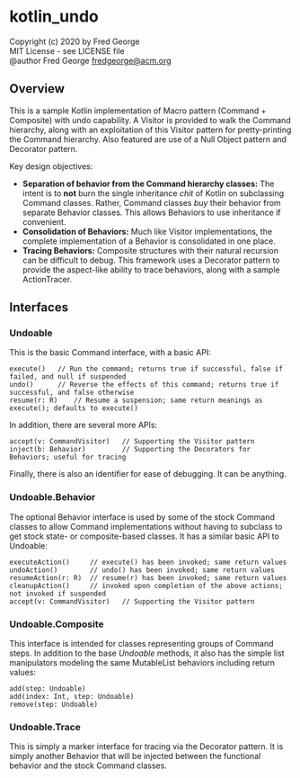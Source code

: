 # kotlin_undo

Copyright (c) 2020 by Fred George  
MIT License - see LICENSE file  
@author Fred George  fredgeorge@acm.org 

## Overview

This is a sample Kotlin implementation of Macro pattern (Command + Composite) with undo capability.
A Visitor is provided to walk the Command hierarchy, along with an exploitation of this
Visitor pattern for pretty-printing the Command hierarchy. Also featured are use of a
Null Object pattern and Decorator pattern.

Key design objectives:

- **Separation of behavior from the Command hierarchy classes:** The intent is to **not** 
burn the single inheritance *chit* of Kotlin on subclassing Command classes. Rather, 
Command classes *buy* their behavior from separate Behavior classes. This allows Behaviors
to use inheritance if convenient.
- **Consolidation of Behaviors:** Much like Visitor implementations, the complete
implementation of a Behavior is consolidated in one place.
- **Tracing Behaviors:** Composite structures with their natural recursion can be difficult
to debug. This framework uses a Decorator pattern to provide the aspect-like ability to trace
behaviors, along with a sample ActionTracer.

## Interfaces

### Undoable

This is the basic Command interface, with a basic API:

    execute()   // Run the command; returns true if successful, false if failed, and null if suspended
    undo()      // Reverse the effects of this command; returns true if successful, and false otherwise
    resume(r: R)    // Resume a suspension; same return meanings as execute(); defaults to execute()

In addition, there are several more APIs:

    accept(v: CommandVisitor)   // Supporting the Visitor pattern
    inject(b: Behavior)         // Supporting the Decorators for Behaviors; useful for tracing
    
Finally, there is also an identifier for ease of debugging. It can be anything.

### Undoable.Behavior

The optional Behavior interface is used by some of the stock Command classes to allow Command
implementations without having to subclass to get stock state- or composite-based classes. It
has a similar basic API to Undoable:

    executeAction()     // execute() has been invoked; same return values
    undoAction()        // undo() has been invoked; same return values
    resumeAction(r: R)  // resume(r) has been invoked; same return values
    cleanupAction()     // invoked upon completion of the above actions; not invoked if suspended
    accept(v: CommandVisitor)   // Supporting the Visitor pattern
    
### Undoable.Composite

This interface is intended for classes representing groups of Command steps. In addition to the
base *Undoable* methods, it also has the simple list manipulators modeling the same MutableList
behaviors including return values:

    add(step: Undoable)
    add(index: Int, step: Undoable)
    remove(step: Undoable)

### Undoable.Trace

This is simply a marker interface for tracing via the Decorator pattern. It is simply another
Behavior that will be injected between the functional behavior and the stock Command classes.
